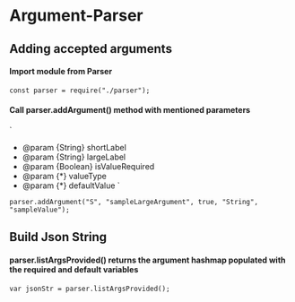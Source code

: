 
# Argument-Parser

## Adding accepted arguments

#### Import module from Parser
`const parser = require("./parser");`

#### Call parser.addArgument() method with mentioned parameters
`
* @param {String} shortLabel 
* @param {String} largeLabel 
* @param {Boolean} isValueRequired 
* @param {*} valueType 
* @param {*} defaultValue
`

`parser.addArgument("S", "sampleLargeArgument", true, "String", "sampleValue");`

## Build Json String

#### parser.listArgsProvided() returns the argument hashmap populated with the required and default variables

`var jsonStr = parser.listArgsProvided();`
